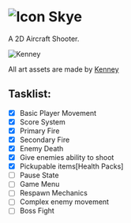 # ![Icon](https://media.discordapp.net/attachments/764004742569394178/937064289355841536/Player.png) Skye

A 2D Aircraft Shooter.


![Kenney](https://kenney.nl/data/img/logo.png)

All art assets are made by [Kenney](https://kenney.nl/) 

## Tasklist:
- [x] Basic Player Movement
- [x] Score System
- [x] Primary Fire
- [x] Secondary Fire
- [x] Enemy Death
- [x] Give enemies ability to shoot
- [x] Pickupable items[Health Packs]
- [ ] Pause State
- [ ] Game Menu
- [ ] Respawn Mechanics
- [ ] Complex enemy movement
- [ ] Boss Fight
